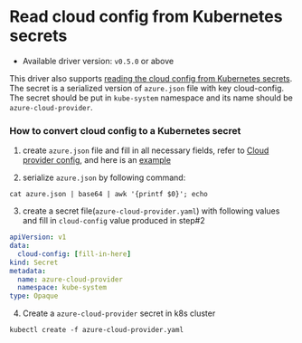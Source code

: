 # Read cloud config from Kubernetes secrets

- Available driver version: `v0.5.0` or above

This driver also supports [reading the cloud config from Kubernetes secrets](https://github.com/kubernetes-sigs/cloud-provider-azure/blob/master/docs/cloud-provider-config.md#setting-azure-cloud-provider-from-kubernetes-secrets). The secret is a serialized version of `azure.json` file with key cloud-config. The secret should be put in `kube-system` namespace and its name should be `azure-cloud-provider`.

### How to convert cloud config to a Kubernetes secret 
1.  create `azure.json` file and fill in all necessary fields, refer to [Cloud provider config](https://github.com/kubernetes-sigs/cloud-provider-azure/blob/master/docs/cloud-provider-config.md), and here is an [example](https://github.com/andyzhangx/demo/blob/master/aks-engine/deployment/etc/kubernetes/azure.json)

2. serialize `azure.json` by following command:
```console
cat azure.json | base64 | awk '{printf $0}'; echo
```

3. create a secret file(`azure-cloud-provider.yaml`) with following values and fill in `cloud-config` value produced in step#2
```yaml
apiVersion: v1
data:
  cloud-config: [fill-in-here]
kind: Secret
metadata:
  name: azure-cloud-provider
  namespace: kube-system
type: Opaque
```

4. Create a `azure-cloud-provider` secret in k8s cluster
```console
kubectl create -f azure-cloud-provider.yaml
```
